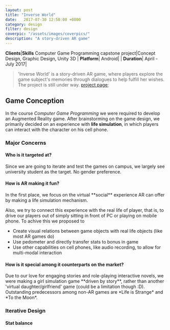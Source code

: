 ```yaml
---
layout: post
title: "Inverse World"
date:   2017-07-30 12:50:00 +0800
category: design
filter: design
coverpic: "/assets/images/coverpics/"
description: "A story-driven AR game"
---
```


**Clients**|**Skills**
 <highlight>Computer Game Programming capstone project</highlight>|<highlight>Concept Design, Graphic Design, Unity 3D</highlight>
 |
 **Platform**|
 Android|
 |
**Duration**|
 <highlight>April - July 2017</highlight>|

>'Inverse World' is a story-driven AR game, where players explore the game subject's memories through dialogues to help fulfill her wishes. The project is still under way. [project page](https://github.com/fish1996/AR-Game---Inverse-World);

<h2>Game Conception</h2>

In the course *Computer Game Programming* we were required to develop an Augmented Reality game. After brainstorming on the game design, we primarily decided on an experience with **life simulation**, in which players can interact with the character on his cell phone.

<h3>Major Concerns</h3>

<h4>Who is it targeted at?</h4>
Since we are going to iterate and test the games on campus, we largely see university student as the target. No gender preference.

<h4>How is AR making it fun?</h4>
In the first place, we focus on the virtual **social** experience AR can offer by making a life simulation mechanism.

Also, we try to connect this experience with the real life of player, that is, to drive our players out of simply sitting in front of PC or playing on mobile phone. To achive this we proposed to
* Create visual relations between game objects with real life objects (like most AR games do)
* Use pedometer and directly transfer stats to bonus in game
* Use other capabilities on cell phones, like audio recording, to allow for multi-modal interaction

<h4>How is it special among it counterparts on the market?</h4>
Due to our love for engaging stories and role-playing interactive novels, we were making a girl simulation game **driven by story**, rather than another 'virtual daughter/girlfriend' game (could be a limitation though :D). Outstanding predecessors among non-AR games are *Life is Strange* and *To the Moon*.

<h3>Iterative Design</h3>

<h4>Stat balance</h4>
